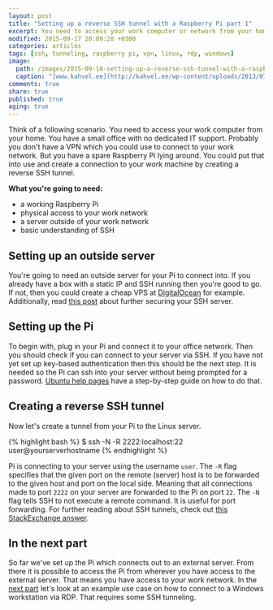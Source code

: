 ```yaml
---
layout: post
title: "Setting up a reverse SSH tunnel with a Raspberry Pi part 1"
excerpt: You need to access your work computer or network from your home. Maybe a Raspberry Pi can help you.
modified: 2015-09-17 20:09:28 +0300
categories: articles
tags: [ssh, tunneling, raspberry pi, vpn, linux, rdp, windows]
image:
  path: /images/2015-09-18-setting-up-a-reverse-ssh-tunnel-with-a-raspberry-pi/pi_cover.jpg
  caption: "[www.kahvel.ee](http://kahvel.ee/wp-content/uploads/2013/07/5456b7bac8c8b4f666ba66341e321ec1.jpg)"
comments: true
share: true
published: true
aging: true
---
```


Think of a following scenario. You need to access your work computer from your home. You have a small office with no dedicated IT support. Probably you don't have a VPN which you could use to connect to your work network. But you have a spare Raspberry Pi lying around. You could put that into use and create a connection to your work machine by creating a reverse SSH tunnel.

**What you're going to need:**

*  a working Raspberry Pi
*  physical access to your work network
*  a server outside of your work network
*  basic understanding of SSH

## Setting up an outside server

You're going to need an outside server for your Pi to connect into. If you already have a box with a static IP and SSH running then you're good to go. If not, then you could create a cheap VPS at [DigitalOcean](https://www.digitalocean.com/?refcode=0b1905c10185 "link to DigitalOcean") for example. Additionally, read [this post]({{site.url}}/articles/5-steps-to-improve-ssh-security/ "5 steps to improve SSH security") about further securing your SSH server.

## Setting up the Pi

To begin with, plug in your Pi and connect it to your office network. Then you should check if you can connect to your server via SSH. If you have not yet set up key-based authentication then this should be the next step. It is needed so the Pi can ssh into your server without being prompted for a password. [Ubuntu help pages](https://help.ubuntu.com/community/SSH/OpenSSH/Keys "ubuntu help page for openssh") have a step-by-step guide on how to do that.

## Creating a reverse SSH tunnel

Now let's create a tunnel from your Pi to the Linux server.

{% highlight bash %}
$ ssh -N -R 2222:localhost:22 user@yourserverhostname
{% endhighlight %}

Pi is connecting to your server using the username `user`. The `-R` flag specifies that the given port on the remote (server) host is to be forwarded to the given host and port on the local side. Meaning that all connections made to port `2222` on your server are forwarded to the Pi on port `22`. The `-N` flag tells SSH to not execute a remote command. It is useful for port forwarding. For further reading about SSH tunnels, check out [this StackExchange answer](http://unix.stackexchange.com/a/46271/134898 "How does reverse SSH tunneling work?").

## In the next part

So far we've set up the Pi which connects out to an external server. From there it is possible to access the Pi from wherever you have access to the external server. That means you have access to your work network. In the [next part]({{site.url}}/articles/setting-up-a-reverse-ssh-tunnel-with-a-raspberry-pi-part-2/ "link to part 2 of the article") let's look at an example use case on how to connect to a Windows workstation via RDP. That requires some SSH tunneling.
